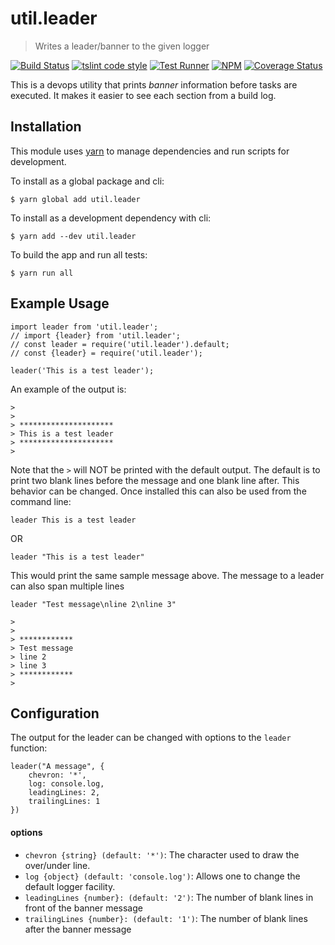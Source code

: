 # util.leader

> Writes a leader/banner to the given logger

[![Build Status](https://travis-ci.org/jmquigley/util.leader.svg?branch=master)](https://travis-ci.org/jmquigley/util.leader)
[![tslint code style](https://img.shields.io/badge/code_style-TSlint-5ed9c7.svg)](https://palantir.github.io/tslint/)
[![Test Runner](https://img.shields.io/badge/testing-jest-blue.svg)](https://facebook.github.io/jest/)
[![NPM](https://img.shields.io/npm/v/util.leader.svg)](https://www.npmjs.com/package/util.leader)
[![Coverage Status](https://coveralls.io/repos/github/jmquigley/util.leader/badge.svg?branch=master)](https://coveralls.io/github/jmquigley/util.leader?branch=master)

This is a devops utility that prints *banner* information before tasks are executed.  It makes it easier to see each section from a build log.


## Installation

This module uses [yarn](https://yarnpkg.com/en/) to manage dependencies and run scripts for development.

To install as a global package and cli:
```
$ yarn global add util.leader
```

To install as a development dependency with cli:
```
$ yarn add --dev util.leader
```

To build the app and run all tests:
```
$ yarn run all
```


## Example Usage

    import leader from 'util.leader';
    // import {leader} from 'util.leader';
    // const leader = require('util.leader').default;
    // const {leader} = require('util.leader');

    leader('This is a test leader');

An example of the output is:

    >
    >
    > *********************
    > This is a test leader
    > *********************
    >

Note that the `>` will NOT be printed with the default output.  The default is to print two blank lines before the message and one blank line after.  This behavior can be changed.  Once installed this can also be used from the command line:

```
leader This is a test leader
```

OR

```
leader "This is a test leader"
```

This would print the same sample message above.  The message to a leader can also span multiple lines

```
leader "Test message\nline 2\nline 3"
```

    >
    >
    > ************
    > Test message
    > line 2
    > line 3
    > ************
    >


## Configuration

The output for the leader can be changed with options to the `leader` function:

```
leader("A message", {
    chevron: '*',
    log: console.log,
    leadingLines: 2,
    trailingLines: 1
})
```

#### options

- `chevron {string} (default: '*')`: The character used to draw the over/under line.
- `log {object} (default: 'console.log')`: Allows one to change the default logger facility.
- `leadingLines {number}: (default: '2')`: The number of blank lines in front of the banner message
- `trailingLines {number}: (default: '1')`: The number of blank lines after the banner message
